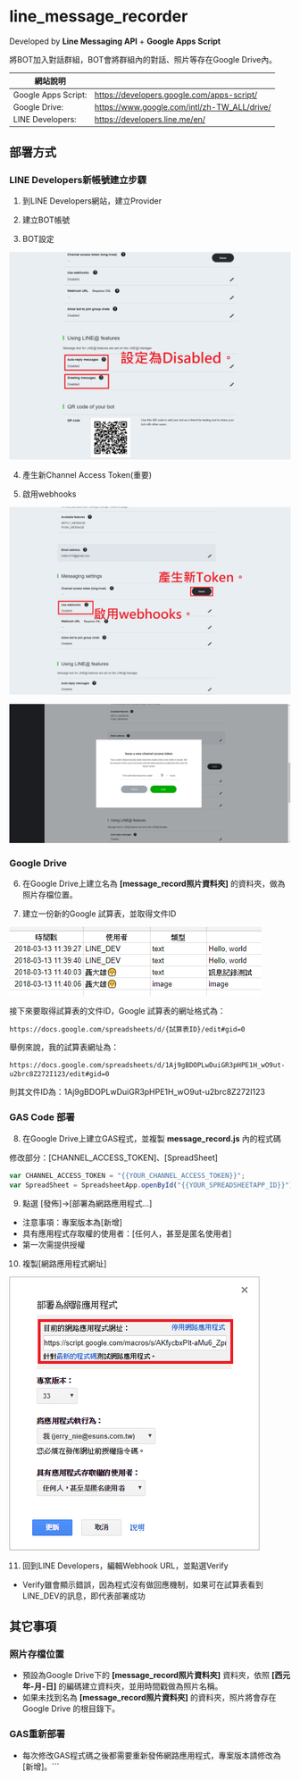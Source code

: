 # line_message_recorder

Developed by **Line Messaging API** + **Google Apps Script**

將BOT加入對話群組，BOT會將群組內的對話、照片等存在Google Drive內。

|網站說明                |                                              |
|-----------------------|-----------------------------------------------|
|Google Apps Script:    | https://developers.google.com/apps-script/    |
|Google Drive:          | https://www.google.com/intl/zh-TW_ALL/drive/  |
|LINE Developers:       | https://developers.line.me/en/                |

## 部署方式

### LINE Developers新帳號建立步驟

1) 到LINE Developers網站，建立Provider

2) 建立BOT帳號

3) BOT設定

![修改BOT設定](https://raw.githubusercontent.com/mkbs1419/line_message_recorder/master/PNG/1.png "修改BOT設定")

4) 產生新Channel Access Token(重要)

5) 啟用webhooks

![產生Channel Access Token](https://raw.githubusercontent.com/mkbs1419/line_message_recorder/master/PNG/2-1.png "產生Channel Access Token")

![啟用webhooks](https://raw.githubusercontent.com/mkbs1419/line_message_recorder/master/PNG/2-2.png "啟用webhooks")

### Google Drive

6) 在Google Drive上建立名為 **[message_record照片資料夾]** 的資料夾，做為照片存檔位置。

7) 建立一份新的Google 試算表，並取得文件ID

![試算表格式範例](https://raw.githubusercontent.com/mkbs1419/line_message_recorder/master/PNG/4-2.png "試算表格式範例")

接下來要取得試算表的文件ID，Google 試算表的網址格式為：
```
https://docs.google.com/spreadsheets/d/{試算表ID}/edit#gid=0
```
舉例來說，我的試算表網址為：
```
https://docs.google.com/spreadsheets/d/1Aj9gBDOPLwDuiGR3pHPE1H_wO9ut-u2brc8Z272I123/edit#gid=0
```

則其文件ID為：1Aj9gBDOPLwDuiGR3pHPE1H_wO9ut-u2brc8Z272I123

### GAS Code 部署

8) 在Google Drive上建立GAS程式，並複製 **message_record.js** 內的程式碼

修改部分：[CHANNEL_ACCESS_TOKEN]、[SpreadSheet]
```js
var CHANNEL_ACCESS_TOKEN = "{{YOUR_CHANNEL_ACCESS_TOKEN}}";
var SpreadSheet = SpreadsheetApp.openById("{{YOUR_SPREADSHEETAPP_ID}}");
```

9) 點選 [發佈]→[部署為網路應用程式...]

* 注意事項：專案版本為[新增]
* 具有應用程式存取權的使用者：[任何人，甚至是匿名使用者]
* 第一次需提供授權

10) 複製[網路應用程式網址]

![複製網路應用程式網址](https://raw.githubusercontent.com/mkbs1419/line_message_recorder/master/PNG/3-2.png "複製網路應用程式網址")

11) 回到LINE Developers，編輯Webhook URL，並點選Verify

* Verify雖會顯示錯誤，因為程式沒有做回應機制，如果可在試算表看到LINE_DEV的訊息，即代表部署成功

## 其它事項

### 照片存檔位置
* 預設為Google Drive下的 **[message_record照片資料夾]** 資料夾，依照 **[西元年-月-日]** 的編碼建立資料夾，並用時間戳做為照片名稱。
* 如果未找到名為 **[message_record照片資料夾]** 的資料夾，照片將會存在Google Drive 的根目錄下。

### GAS重新部署

* 每次修改GAS程式碼之後都需要重新發佈網路應用程式，專案版本請修改為[新增]。```
